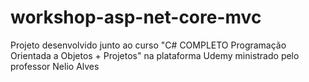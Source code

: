# workshop-asp-net-core-mvc

Projeto desenvolvido junto ao curso "C# COMPLETO Programação Orientada a Objetos + Projetos" na plataforma Udemy ministrado pelo professor Nelio Alves
